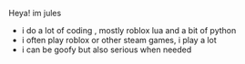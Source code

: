 Heya! im jules
- i do a lot of coding , mostly roblox lua and a bit of python
- i often play roblox or other steam games, i play a lot
- i can be goofy but also serious when needed

<!---
Julzgamz/Julzgamz is a ✨ special ✨ repository because its `README.md` (this file) appears on your GitHub profile.
You can click the Preview link to take a look at your changes.
--->
